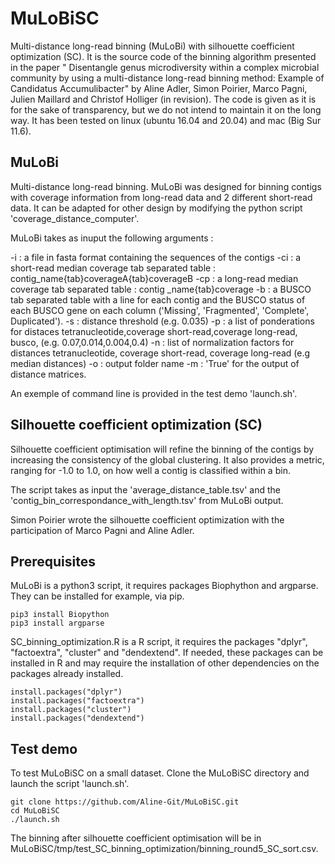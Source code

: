 # MuLoBiSC
Multi-distance long-read binning (MuLoBi) with silhouette coefficient optimization (SC). It is the source code of the binning algorithm presented in the paper " Disentangle genus microdiversity within a complex microbial community by using a multi-distance long-read binning method: Example of Candidatus Accumulibacter" by Aline Adler, Simon Poirier, Marco Pagni, Julien Maillard and Christof Holliger (in revision). The code is given as it is for the sake of transparency, but we do not intend to maintain it on the long way. It has been tested on linux (ubuntu 16.04 and 20.04) and mac (Big Sur 11.6). 


## MuLoBi
Multi-distance long-read binning. MuLoBi was designed for binning contigs with coverage information from long-read data and 2 different short-read data. It can be adapted for other design by modifying the python script 'coverage_distance_computer'. 

MuLoBi takes as inuput the following arguments :

-i : a file in fasta format containing the sequences of the contigs
-ci : a short-read median coverage tab separated table : contig_name{tab}coverageA{tab}coverageB
-cp : a long-read median coverage tab separated table : contig _name{tab}coverage
-b : a BUSCO tab separated table with a line for each contig and the BUSCO status of each BUSCO gene on each column ('Missing', 'Fragmented', 'Complete', Duplicated').
-s : distance threshold (e.g. 0.035)
-p : a list of ponderations for distaces tetranucleotide,coverage short-read,coverage long-read, busco, (e.g. 0.07,0.014,0.004,0.4)
-n : list of normalization factors for distances tetranucleotide, coverage short-read, coverage long-read (e.g median distances)
-o : output folder name
-m : 'True' for the output of distance matrices.

An exemple of command line is provided in the test demo 'launch.sh'.



## Silhouette coefficient optimization (SC)
Silhouette coefficient optimisation will refine the binning of the contigs by increasing the consistency of the global clustering. It also provides a metric, ranging for -1.0 to 1.0, on how well a contig is classified within a bin.

The script takes as input the 'average_distance_table.tsv' and the 'contig_bin_correspondance_with_length.tsv' from MuLoBi output. 

Simon Poirier wrote the silhouette coefficient optimization with the participation of Marco Pagni and Aline Adler.


## Prerequisites
MuLoBi is a python3 script, it requires packages Biophython and argparse. They can be installed for example, via pip.
 

```
pip3 install Biopython
pip3 install argparse

```

SC_binning_optimization.R is a R script, it requires the packages "dplyr", "factoextra", "cluster" and "dendextend". If needed, these packages can be installed in R and may require the installation of other dependencies on the packages already installed. 

```
install.packages("dplyr")
install.packages("factoextra")
install.packages("cluster")
install.packages("dendextend")
```


## Test demo
To test MuLoBiSC on a small dataset. Clone the MuLoBiSC directory and launch the script 'launch.sh'.

```
git clone https://github.com/Aline-Git/MuLoBiSC.git
cd MuLoBiSC
./launch.sh

```

The binning after silhouette coefficient optimisation will be in MuLoBiSC/tmp/test_SC_binning_optimization/binning_round5_SC_sort.csv.

